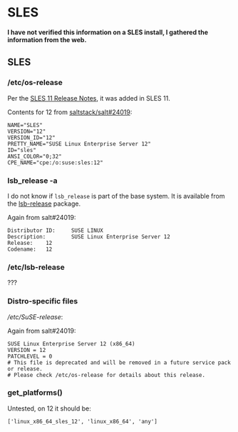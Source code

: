 SLES
====

**I have not verified this information on a SLES install, I gathered the information from the web.**

SLES
----

### /etc/os-release

Per the [SLES 11 Release Notes](https://www.suse.com/releasenotes/x86_64/SUSE-SLES/11-SP4/), it was added in SLES 11.

Contents for 12 from [saltstack/salt#24019](https://github.com/saltstack/salt/issues/24019):

```
NAME="SLES"
VERSION="12"
VERSION_ID="12"
PRETTY_NAME="SUSE Linux Enterprise Server 12"
ID="sles"
ANSI_COLOR="0;32"
CPE_NAME="cpe:/o:suse:sles:12"
```

### lsb_release -a

I do not know if `lsb_release` is part of the base system. It is available from the [lsb-release](https://www.suse.com/LinuxPackages/packageRouter.jsp?product=server&version=11&service_pack=sp1&architecture=i386&package_name=lsb-release) package.

Again from salt#24019:

```
Distributor ID:     SUSE LINUX
Description:        SUSE Linux Enterprise Server 12
Release:    12
Codename:   12
```

### /etc/lsb-release

???

### Distro-specific files

*/etc/SuSE-release*:

Again from salt#24019:

```
SUSE Linux Enterprise Server 12 (x86_64)
VERSION = 12
PATCHLEVEL = 0
# This file is deprecated and will be removed in a future service pack or release.
# Please check /etc/os-release for details about this release.
```

### get_platforms()

Untested, on 12 it should be:

```
['linux_x86_64_sles_12', 'linux_x86_64', 'any']
```